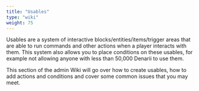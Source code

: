 ```yaml
---
title: "Usables"
type: "wiki"
weight: 75
---
```


Usables are a system of interactive blocks/entities/items/trigger areas that are
able to run commands and other actions when a player interacts with them. This
system also allows you to place conditions on these usables, for example not
allowing anyone with less than 50,000 Denarii to use them.
  
This section of the admin Wiki will go over how to create usables, how to add
actions and conditions and cover some common issues that you may meet.